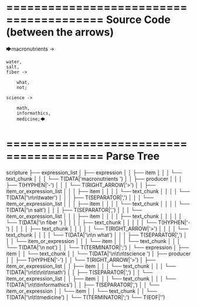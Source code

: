 ========================================
Source Code (between the arrows)
========================================

🡆macronutrients ->

	water,
    salt,
    fiber ->

        what,
        not;
	
	science ->
		
		math,
		informathics,
		medicine;🡄

========================================
Parse Tree
========================================

scripture
├── expression_list
│   ├── expression
│   │   ├── item
│   │   │   └── text_chunk
│   │   │       └── T(DATA|'macronutrients ')
│   │   ├── producer
│   │   │   ├── T(HYPHEN|'-')
│   │   │   └── T(RIGHT_ARROW|'>')
│   │   ├── item_or_expression_list
│   │   │   ├── item
│   │   │   │   └── text_chunk
│   │   │   │       └── T(DATA|'\n\n\twater')
│   │   │   ├── T(SEPARATOR|',')
│   │   │   └── item_or_expression_list
│   │   │       ├── item
│   │   │       │   └── text_chunk
│   │   │       │       └── T(DATA|'\n    salt')
│   │   │       ├── T(SEPARATOR|',')
│   │   │       └── item_or_expression_list
│   │   │           ├── item
│   │   │           │   ├── text_chunk
│   │   │           │   │   └── T(DATA|'\n    fiber ')
│   │   │           │   ├── text_chunk
│   │   │           │   │   └── T(HYPHEN|'-')
│   │   │           │   ├── text_chunk
│   │   │           │   │   └── T(RIGHT_ARROW|'>')
│   │   │           │   └── text_chunk
│   │   │           │       └── T(DATA|'\n\n        what')
│   │   │           ├── T(SEPARATOR|',')
│   │   │           └── item_or_expression
│   │   │               └── item
│   │   │                   └── text_chunk
│   │   │                       └── T(DATA|'\n        not')
│   │   └── T(TERMINATOR|';')
│   └── expression
│       ├── item
│       │   └── text_chunk
│       │       └── T(DATA|'\n\t\n\tscience ')
│       ├── producer
│       │   ├── T(HYPHEN|'-')
│       │   └── T(RIGHT_ARROW|'>')
│       ├── item_or_expression_list
│       │   ├── item
│       │   │   └── text_chunk
│       │   │       └── T(DATA|'\n\t\t\n\t\tmath')
│       │   ├── T(SEPARATOR|',')
│       │   └── item_or_expression_list
│       │       ├── item
│       │       │   └── text_chunk
│       │       │       └── T(DATA|'\n\t\tinformathics')
│       │       ├── T(SEPARATOR|',')
│       │       └── item_or_expression
│       │           └── item
│       │               └── text_chunk
│       │                   └── T(DATA|'\n\t\tmedicine')
│       └── T(TERMINATOR|';')
└── T(EOF|'<EOF>')